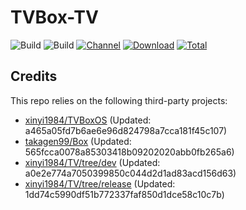 # TVBox-TV

![Build](https://shields.io/github/actions/workflow/status/xinyi1984/TVBox-TV/TV.yml?branch=master&logo=github&label=Build)
![Build](https://shields.io/github/actions/workflow/status/xinyi1984/TVBox-TV/TVBox.yml?branch=master&logo=github&label=Build)
[![Channel](https://img.shields.io/badge/Follow-Telegram-blue.svg?logo=telegram)](https://t.me/klbot)
[![Download](https://img.shields.io/github/v/release/xinyi1984/TVBox-TV?color=orange&logoColor=orange&label=Download&logo=DocuSign)](https://github.com/xinyi1984/TVBox-TV/releases/latest) 
[![Total](https://shields.io/github/downloads/xinyi1984/TVBox-TV/total?logo=Bookmeter&label=Counts&logoColor=yellow&color=yellow)](https://github.com/xinyi1984/TVBox-TV/releases)

## Credits
This repo relies on the following third-party projects:
- [xinyi1984/TVBoxOS](https://github.com/xinyi1984/TVBoxOS) (Updated: a465a05fd7b6ae6e96d824798a7cca181f45c107)
- [takagen99/Box](https://github.com/takagen99/Box) (Updated: 565fcca0078a85303418b09202020abb0fb265a6)
- [xinyi1984/TV/tree/dev](https://github.com/xinyi1984/TV/tree/dev) (Updated: a0e2e774a7050399850c044d2d1ad83acd156d63)
- [xinyi1984/TV/tree/release](https://github.com/xinyi1984/TV/tree/release) (Updated: 1dd74c5990df51b772337faf850d1dce58c10c7b)
